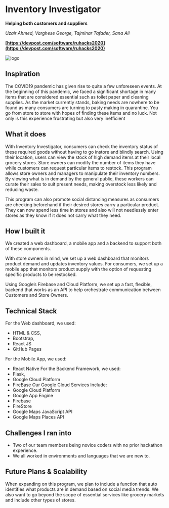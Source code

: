# Inventory Investigator
**Helping both customers and suppliers**

*Uzair Ahmed, Varghese George, Tajminar Tafader, Sana Ali*

**[https://devpost.com/software/ruhacks2020](https://devpost.com/software/ruhacks2020)**

![logo](https://github.com/uzairmahmed/RUHacks2020/tree/master/logo.jpg)

## Inspiration
The COVID19 pandemic has given rise to quite a few unforeseen events. At the beginning of this pandemic, we faced a significant shortage in many items that are considered essential such as toilet paper and cleaning supplies. As the market currently stands, baking needs are nowhere to be found as many consumers are turning to pasty making in quarantine. You go from store to store with hopes of finding these items and no luck. Not only is this experience frustrating but also very inefficient

## What it does
With Inventory Investigator, consumers can check the inventory status of these required goods without having to go instore and blindly search. Using their location, users can view the stock of high demand items at their local grocery stores. Store owners can modify the number of items they have while customers can request particular items to restock. This program allows store owners and managers to manipulate their inventory numbers. By viewing what is in demand by the general public, these workers can curate their sales to suit present needs, making overstock less likely and reducing waste.

This program can also promote social distancing measures as consumers are checking beforehand if their desired stores carry a particular product. They can now spend less time in stores and also will not needlessly enter stores as they know if it does not carry what they need.


## How I built it
We created a web dashboard, a mobile app and a backend to support both of these components.

With store owners in mind, we set up a web dashboard that monitors product demand and updates inventory values.
For consumers, we set up a mobile app that monitors product supply with the option of requesting specific products to be restocked.

Using Google’s Firebase and Cloud Platform, we set up a fast, flexible, backend that works as an API to help orchestrate communication between Customers and Store Owners.


## Technical Stack
For the Web dashboard, we used:
* HTML & CSS,
* Bootstrap,
* React JS
* GitHub Pages

For the Mobile App, we used:
* React Native
For the Backend Framework, we used:
* Flask,
* Google Cloud Platform
* FireBase
Our Google Cloud Services Include:
* Google Cloud Platform
* Google App Engine
* Firebase
* FireStore
* Google Maps JavaScript API
* Google Maps Places API


## Challenges I ran into
* Two of our team members being novice coders with no prior hackathon experience.
* We all worked in environments and languages that we are new to.

## Future Plans & Scalability
When expanding on this program, we plan to include a function that auto identifies what products are in demand based on social media trends. We also want to go beyond the scope of essential services like grocery markets and include other types of stores.
